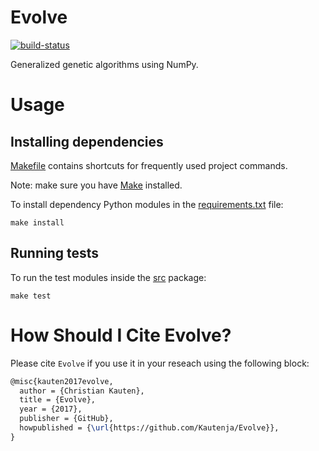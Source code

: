 # Evolve

<!-- Badges -->

[![build-status][]][ci-server]

[build-status]: https://travis-ci.org/Kautenja/evolve.svg?branch=master
[ci-server]: https://travis-ci.org/Kautenja/evolve

<!-- Tagline description -->

Generalized genetic algorithms using NumPy.


# Usage

## Installing dependencies

[Makefile][] contains shortcuts for frequently used project commands.

Note: make sure you have [Make](https://www.gnu.org/software/make/) installed.

To install dependency Python modules in the [requirements.txt][] file:

```shel
make install
```

## Running tests

To run the test modules inside the [src][] package:

```shell
make test
```

# How Should I Cite Evolve?

Please cite `Evolve` if you use it in your reseach using the following block:

```latex
@misc{kauten2017evolve,
  author = {Christian Kauten},
  title = {Evolve},
  year = {2017},
  publisher = {GitHub},
  howpublished = {\url{https://github.com/Kautenja/Evolve}},
}
```


[Makefile]: ./Makefile
[requirements.txt]: ./requirements.txt
[src]: ./src
[__main__.py]: ./__main__.py
